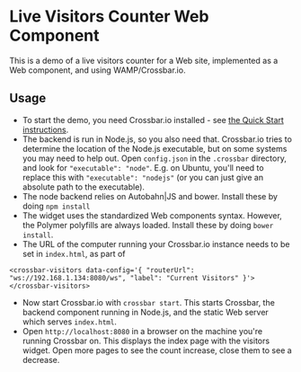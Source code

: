 # Live Visitors Counter Web Component

This is a demo of a live visitors counter for a Web site, implemented as a Web component, and using WAMP/Crossbar.io.

## Usage

* To start the demo, you need Crossbar.io installed - see [the Quick Start instructions](http://crossbar.io/docs/Quick-Start/). 
* The backend is run in Node.js, so you also need that. Crossbar.io tries to determine the location of the Node.js executable, but on some systems you may need to help out. Open `config.json` in the `.crossbar` directory, and look for `"executable": "node"`. E.g. on Ubuntu, you'll need to replace this with `"executable": "nodejs"` (or you can just give an absolute path to the executable).
* The node backend relies on Autobahn|JS and bower. Install these by doing `npm install`
* The widget uses the standardized Web components syntax. However, the Polymer polyfills are always loaded. Install these by doing `bower install`.
* The URL of the computer running your Crossbar.io instance needs to be set in `index.html`, as part of   
```
<crossbar-visitors data-config='{ "routerUrl": "ws://192.168.1.134:8080/ws", "label": "Current Visitors" }'></crossbar-visitors>
```
* Now start Crossbar.io with `crossbar start`. This starts Crossbar, the backend component running in Node.js, and the static Web server which serves `index.html`.
* Open `http://localhost:8080` in a browser on the machine you're running Crossbar on. This displays the index page with the visitors widget. Open more pages to see the count increase, close them to see a decrease.

